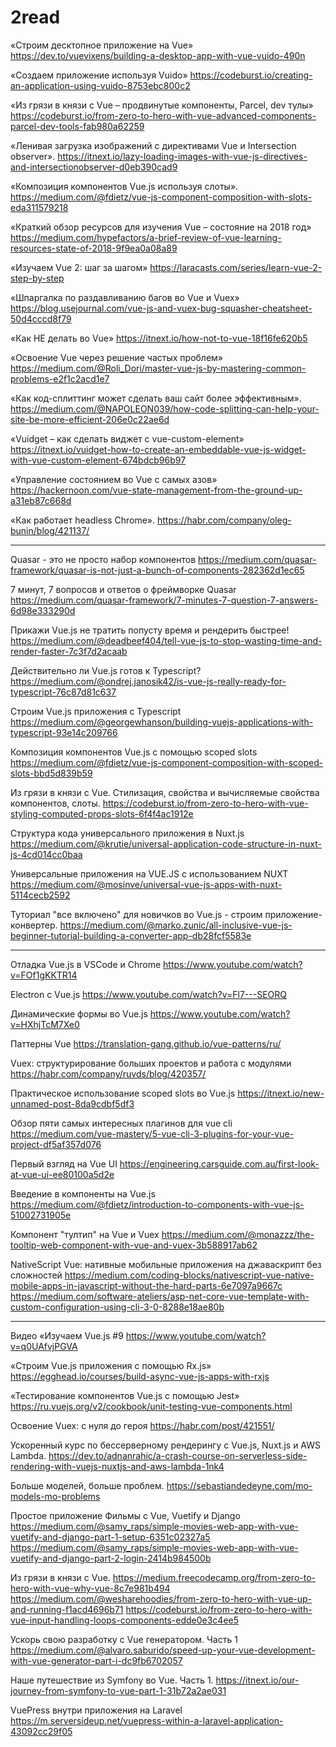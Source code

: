# 2read

«Строим десктопное приложение на Vue»
https://dev.to/vuevixens/building-a-desktop-app-with-vue-vuido-490n

«Создаем приложение используя Vuido»
https://codeburst.io/creating-an-application-using-vuido-8753ebc800c2

«Из грязи в князи с Vue – продвинутые компоненты, Parcel, dev тулы»
https://codeburst.io/from-zero-to-hero-with-vue-advanced-components-parcel-dev-tools-fab980a62259

«Ленивая загрузка изображений с директивами Vue и Intersection observer». 
https://itnext.io/lazy-loading-images-with-vue-js-directives-and-intersectionobserver-d0eb390cad9

«Композиция компонентов Vue.js используя слоты».
https://medium.com/@fdietz/vue-js-component-composition-with-slots-eda311579218

«Краткий обзор ресурсов для изучения Vue – состояние на 2018 год»
https://medium.com/hypefactors/a-brief-review-of-vue-learning-resources-state-of-2018-9f9ea0a08a89

«Изучаем Vue 2: шаг за шагом»
https://laracasts.com/series/learn-vue-2-step-by-step

«Шпаргалка по раздавливанию багов во Vue и Vuex»
https://blog.usejournal.com/vue-js-and-vuex-bug-squasher-cheatsheet-50d4cccd8f79

«Как НЕ делать во Vue»
https://itnext.io/how-not-to-vue-18f16fe620b5

«Освоение Vue через решение частых проблем»
https://medium.com/@Roli_Dori/master-vue-js-by-mastering-common-problems-e2f1c2acd1e7

«Как код-сплиттинг может сделать ваш сайт более эффективным».
https://medium.com/@NAPOLEON039/how-code-splitting-can-help-your-site-be-more-efficient-206e0c22ae6d

«Vuidget – как сделать виджет с vue-custom-element»
https://itnext.io/vuidget-how-to-create-an-embeddable-vue-js-widget-with-vue-custom-element-674bdcb96b97

«Управление состоянием во Vue с самых азов»
https://hackernoon.com/vue-state-management-from-the-ground-up-a31eb87c668d

«Как работает headless Chrome».
https://habr.com/company/oleg-bunin/blog/421137/

---

Quasar - это не просто набор компонентов
https://medium.com/quasar-framework/quasar-is-not-just-a-bunch-of-components-282362d1ec65

7 минут, 7 вопросов и ответов о фреймворке Quasar
https://medium.com/quasar-framework/7-minutes-7-question-7-answers-6d98e333290d


Прикажи Vue.js не тратить попусту время и рендерить быстрее!
https://medium.com/@deadbeef404/tell-vue-js-to-stop-wasting-time-and-render-faster-7c3f7d2acaab

Действительно ли Vue.js готов к Typescript?
https://medium.com/@ondrej.janosik42/is-vue-js-really-ready-for-typescript-76c87d81c637

Строим Vue.js приложения c Typescript
https://medium.com/@georgewhanson/building-vuejs-applications-with-typescript-93e14c209766

Композиция компонентов Vue.js с помощью scoped slots
https://medium.com/@fdietz/vue-js-component-composition-with-scoped-slots-bbd5d839b59

Из грязи в князи с Vue. Стилизация, свойства и вычисляемые свойства компонентов, слоты. 
https://codeburst.io/from-zero-to-hero-with-vue-styling-computed-props-slots-6f4f4ac1912e

Структура кода универсального приложения в Nuxt.js
https://medium.com/@krutie/universal-application-code-structure-in-nuxt-js-4cd014cc0baa

Универсальные приложения на VUE.JS c использованием NUXT
https://medium.com/@mosinve/universal-vue-js-apps-with-nuxt-5114cecb2592

Туториал "все включено" для новичков во Vue.js - строим приложение-конвертер. 
https://medium.com/@marko.zunic/all-inclusive-vue-js-beginner-tutorial-building-a-converter-app-db28fcf5583e

---

Отладка Vue.js в VSCode и Chrome
https://www.youtube.com/watch?v=FOf1gKKTR14

Electron с Vue.js
https://www.youtube.com/watch?v=Fl7---SEORQ

Динамические формы во Vue.js
https://www.youtube.com/watch?v=HXhjTcM7Xe0

Паттерны Vue
https://translation-gang.github.io/vue-patterns/ru/

Vuex: структурирование больших проектов и работа с модулями 
https://habr.com/company/ruvds/blog/420357/

Практическое использование scoped slots во Vue.js
https://itnext.io/new-unnamed-post-8da9cdbf5df3

Обзор пяти самых интересных плагинов для vue cli
https://medium.com/vue-mastery/5-vue-cli-3-plugins-for-your-vue-project-df5af357d076

Первый взгляд на Vue UI
https://engineering.carsguide.com.au/first-look-at-vue-ui-ee80100a5d2e

Введение в компоненты на Vue.js
https://medium.com/@fdietz/introduction-to-components-with-vue-js-51002731905e

Компонент "тултип" на Vue и Vuex
https://medium.com/@monazzz/the-tooltip-web-component-with-vue-and-vuex-3b588917ab62

NativeScript Vue: нативные мобильные приложения на джаваскрипт без сложностей 
https://medium.com/coding-blocks/nativescript-vue-native-mobile-apps-in-javascript-without-the-hard-parts-6e7097a9667c
https://medium.com/software-ateliers/asp-net-core-vue-template-with-custom-configuration-using-cli-3-0-8288e18ae80b

---

Видео «Изучаем Vue.js #9 
https://www.youtube.com/watch?v=q0UAfvjPGVA

«Строим Vue.js приложения с помощью Rx.js»
https://egghead.io/courses/build-async-vue-js-apps-with-rxjs

«Тестирование компонентов Vue.js с помощью Jest» 
https://ru.vuejs.org/v2/cookbook/unit-testing-vue-components.html

Освоение Vuex: с нуля до героя
https://habr.com/post/421551/

Ускоренный курс по бессерверному рендерингу с Vue.js, Nuxt.js и AWS Lambda.
https://dev.to/adnanrahic/a-crash-course-on-serverless-side-rendering-with-vuejs-nuxtjs-and-aws-lambda-1nk4

Больше моделей, больше проблем.
https://sebastiandedeyne.com/mo-models-mo-problems

Простое приложение Фильмы с Vue, Vuetify и Django
https://medium.com/@samy_raps/simple-movies-web-app-with-vue-vuetify-and-django-part-1-setup-6351c02327a5
https://medium.com/@samy_raps/simple-movies-web-app-with-vue-vuetify-and-django-part-2-login-2414b984500b

Из грязи в князи с Vue. 
https://medium.freecodecamp.org/from-zero-to-hero-with-vue-why-vue-8c7e981b494
https://medium.com/@wesharehoodies/from-zero-to-hero-with-vue-up-and-running-f1acd4696b71
https://codeburst.io/from-zero-to-hero-with-vue-input-handling-loops-components-edde0e3c4ee5

Ускорь свою разработку с Vue генератором. Часть 1
https://medium.com/@alvaro.saburido/speed-up-your-vue-development-with-vue-generator-part-i-dc9fb6702057

Наше путешествие из Symfony во Vue. Часть 1.
https://itnext.io/our-journey-from-symfony-to-vue-part-1-31b72a2ae031

VuePress внутри приложения на Laravel
https://m.serversideup.net/vuepress-within-a-laravel-application-43092cc29f05



